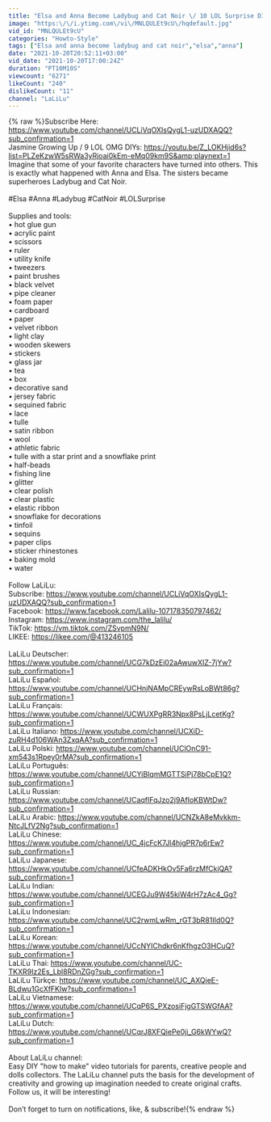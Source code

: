 ```yaml
---
title: "Elsa and Anna Become Ladybug and Cat Noir \/ 10 LOL Surprise DIYs"
image: "https:\/\/i.ytimg.com\/vi\/MNLQULEt9cU\/hqdefault.jpg"
vid_id: "MNLQULEt9cU"
categories: "Howto-Style"
tags: ["Elsa and anna become ladybug and cat noir","elsa","anna"]
date: "2021-10-20T20:52:11+03:00"
vid_date: "2021-10-20T17:00:24Z"
duration: "PT10M10S"
viewcount: "6271"
likeCount: "240"
dislikeCount: "11"
channel: "LaLiLu"
---
```

{% raw %}Subscribe Here: <a rel="nofollow" target="blank" href="https://www.youtube.com/channel/UCLiVqOXIsQygL1-uzUDXAQQ?sub_confirmation=1">https://www.youtube.com/channel/UCLiVqOXIsQygL1-uzUDXAQQ?sub_confirmation=1</a><br />Jasmine Growing Up / 9 LOL OMG DIYs: <a rel="nofollow" target="blank" href="https://youtu.be/Z_LOKHjid6s?list=PLZeKzwW5sRWa3yRjoai0kEm-eMq09km9S&amp;playnext=1">https://youtu.be/Z_LOKHjid6s?list=PLZeKzwW5sRWa3yRjoai0kEm-eMq09km9S&amp;playnext=1</a><br />Imagine that some of your favorite characters have turned into others. This is exactly what happened with Anna and Elsa. The sisters became superheroes Ladybug and Cat Noir.<br /><br />#Elsa #Anna #Ladybug #CatNoir #LOLSurprise<br /><br />Supplies and tools:<br />• hot glue gun<br />• acrylic paint <br />• scissors<br />• ruler<br />• utility knife <br />• tweezers <br />• paint brushes <br />• black velvet <br />• pipe cleaner <br />• foam paper <br />• cardboard <br />• paper<br />• velvet ribbon <br />• light clay <br />• wooden skewers <br />• stickers <br />• glass jar <br />• tea<br />• box<br />• decorative sand <br />• jersey fabric <br />• sequined fabric <br />• lace <br />• tulle <br />• satin ribbon <br />• wool<br />• athletic fabric <br />• tulle with a star print and a snowflake print <br />• half-beads <br />• fishing line <br />• glitter<br />• clear polish <br />• clear plastic <br />• elastic ribbon <br />• snowflake for decorations <br />• tinfoil <br />• sequins <br />• paper clips <br />• sticker rhinestones <br />• baking mold <br />• water<br /><br />Follow LaLiLu:<br />Subscribe: <a rel="nofollow" target="blank" href="https://www.youtube.com/channel/UCLiVqOXIsQygL1-uzUDXAQQ?sub_confirmation=1">https://www.youtube.com/channel/UCLiVqOXIsQygL1-uzUDXAQQ?sub_confirmation=1</a><br />Facebook: <a rel="nofollow" target="blank" href="https://www.facebook.com/Lalilu-107178350797462/">https://www.facebook.com/Lalilu-107178350797462/</a><br />Instagram: <a rel="nofollow" target="blank" href="https://www.instagram.com/the_lalilu/">https://www.instagram.com/the_lalilu/</a><br />TikTok: <a rel="nofollow" target="blank" href="https://vm.tiktok.com/ZSvpmN9N/">https://vm.tiktok.com/ZSvpmN9N/</a> <br />LIKEE: <a rel="nofollow" target="blank" href="https://likee.com/@413246105">https://likee.com/@413246105</a><br /><br />LaLiLu Deutscher: <a rel="nofollow" target="blank" href="https://www.youtube.com/channel/UCG7kDzEi02aAwuwXIZ-7jYw?sub_confirmation=1">https://www.youtube.com/channel/UCG7kDzEi02aAwuwXIZ-7jYw?sub_confirmation=1</a><br />LaLiLu Español: <a rel="nofollow" target="blank" href="https://www.youtube.com/channel/UCHnjNAMpCREywRsLoBWt86g?sub_confirmation=1">https://www.youtube.com/channel/UCHnjNAMpCREywRsLoBWt86g?sub_confirmation=1</a><br />LaLiLu Français: <a rel="nofollow" target="blank" href="https://www.youtube.com/channel/UCWUXPgRR3Npx8PsLjLcetKg?sub_confirmation=1">https://www.youtube.com/channel/UCWUXPgRR3Npx8PsLjLcetKg?sub_confirmation=1</a><br />LaLiLu Italiano: <a rel="nofollow" target="blank" href="https://www.youtube.com/channel/UCXiD-zuRH4d106WAn3ZxqAA?sub_confirmation=1">https://www.youtube.com/channel/UCXiD-zuRH4d106WAn3ZxqAA?sub_confirmation=1</a><br />LaLiLu Polski: <a rel="nofollow" target="blank" href="https://www.youtube.com/channel/UClOnC91-xm543s1Rpey0rMA?sub_confirmation=1">https://www.youtube.com/channel/UClOnC91-xm543s1Rpey0rMA?sub_confirmation=1</a><br />LaLiLu Português: <a rel="nofollow" target="blank" href="https://www.youtube.com/channel/UCYiBIqmMGTTSiPj78bCpE1Q?sub_confirmation=1">https://www.youtube.com/channel/UCYiBIqmMGTTSiPj78bCpE1Q?sub_confirmation=1</a><br />LaLiLu Russian: <a rel="nofollow" target="blank" href="https://www.youtube.com/channel/UCaqfIFqJzo2j9AfIoKBWtDw?sub_confirmation=1">https://www.youtube.com/channel/UCaqfIFqJzo2j9AfIoKBWtDw?sub_confirmation=1</a><br />LaLiLu Arabic: <a rel="nofollow" target="blank" href="https://www.youtube.com/channel/UCNZkA8eMvkkm-NtcJLfV2Ng?sub_confirmation=1">https://www.youtube.com/channel/UCNZkA8eMvkkm-NtcJLfV2Ng?sub_confirmation=1</a><br />LaLiLu Chinese: <a rel="nofollow" target="blank" href="https://www.youtube.com/channel/UC_4jcFcK7Jl4hjgPR7p6rEw?sub_confirmation=1">https://www.youtube.com/channel/UC_4jcFcK7Jl4hjgPR7p6rEw?sub_confirmation=1</a><br />LaLiLu Japanese: <a rel="nofollow" target="blank" href="https://www.youtube.com/channel/UCfeADKHkOv5Fa6rzMfCkjQA?sub_confirmation=1">https://www.youtube.com/channel/UCfeADKHkOv5Fa6rzMfCkjQA?sub_confirmation=1</a><br />LaLiLu Indian: <a rel="nofollow" target="blank" href="https://www.youtube.com/channel/UCEGJu9W45kiW4rH7zAc4_Gg?sub_confirmation=1">https://www.youtube.com/channel/UCEGJu9W45kiW4rH7zAc4_Gg?sub_confirmation=1</a><br />LaLiLu Indonesian: <a rel="nofollow" target="blank" href="https://www.youtube.com/channel/UC2rwmLwRm_rGT3bR81IId0Q?sub_confirmation=1">https://www.youtube.com/channel/UC2rwmLwRm_rGT3bR81IId0Q?sub_confirmation=1</a><br />LaLiLu Korean: <a rel="nofollow" target="blank" href="https://www.youtube.com/channel/UCcNYIChdkr6nKfhgzO3HCuQ?sub_confirmation=1">https://www.youtube.com/channel/UCcNYIChdkr6nKfhgzO3HCuQ?sub_confirmation=1</a><br />LaLiLu Thai: <a rel="nofollow" target="blank" href="https://www.youtube.com/channel/UC-TKXR9Iz2Es_Lbl8RDnZGg?sub_confirmation=1">https://www.youtube.com/channel/UC-TKXR9Iz2Es_Lbl8RDnZGg?sub_confirmation=1</a><br />LaLiLu Türkçe: <a rel="nofollow" target="blank" href="https://www.youtube.com/channel/UC_AXQjeE-BLdwu1GcXfFKIw?sub_confirmation=1">https://www.youtube.com/channel/UC_AXQjeE-BLdwu1GcXfFKIw?sub_confirmation=1</a><br />LaLiLu Vietnamese: <a rel="nofollow" target="blank" href="https://www.youtube.com/channel/UCqP6S_PXzosiFjgGTSWGfAA?sub_confirmation=1">https://www.youtube.com/channel/UCqP6S_PXzosiFjgGTSWGfAA?sub_confirmation=1</a><br />LaLiLu Dutch: <a rel="nofollow" target="blank" href="https://www.youtube.com/channel/UCqrJ8XFQiePe0ji_G6kWYwQ?sub_confirmation=1">https://www.youtube.com/channel/UCqrJ8XFQiePe0ji_G6kWYwQ?sub_confirmation=1</a><br /><br />About LaLiLu channel:<br />Easy DIY &quot;how to make&quot; video tutorials for parents, creative people and dolls collectors. The LaLiLu channel puts the basis for the development of creativity and growing up imagination needed to create original crafts. Follow us, it will be interesting!<br /><br />Don’t forget to turn on notifications, like, &amp; subscribe!{% endraw %}
